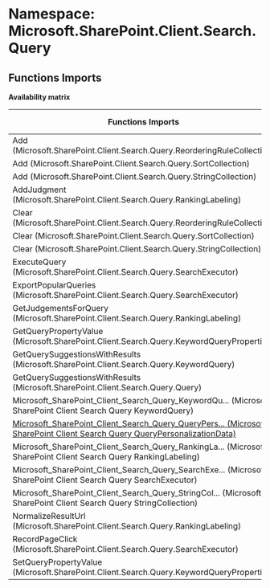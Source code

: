 # Namespace: Microsoft.SharePoint.Client.Search.Query

## Functions Imports

**Availability matrix**

Functions Imports | SPO | SP 2019 | SP 2016 | SP 2013
----------|:---:|:-------:|:-------:|:-------:
Add (Microsoft.SharePoint.Client.Search.Query.ReorderingRuleCollection) | ✅ | ✅ | ✅ | ✅
Add (Microsoft.SharePoint.Client.Search.Query.SortCollection) | ✅ | ✅ | ✅ | ✅
Add (Microsoft.SharePoint.Client.Search.Query.StringCollection) | ✅ | ✅ | ✅ | ✅
AddJudgment (Microsoft.SharePoint.Client.Search.Query.RankingLabeling) | ✅ | ✅ | ✅ | ✅
Clear (Microsoft.SharePoint.Client.Search.Query.ReorderingRuleCollection) | ✅ | ✅ | ✅ | ✅
Clear (Microsoft.SharePoint.Client.Search.Query.SortCollection) | ✅ | ✅ | ✅ | ✅
Clear (Microsoft.SharePoint.Client.Search.Query.StringCollection) | ✅ | ✅ | ✅ | ✅
ExecuteQuery (Microsoft.SharePoint.Client.Search.Query.SearchExecutor) | ❌ | ❌ | ❌ | ✅
ExportPopularQueries (Microsoft.SharePoint.Client.Search.Query.SearchExecutor) | ❌ | ❌ | ❌ | ✅
GetJudgementsForQuery (Microsoft.SharePoint.Client.Search.Query.RankingLabeling) | ✅ | ✅ | ✅ | ✅
GetQueryPropertyValue (Microsoft.SharePoint.Client.Search.Query.KeywordQueryProperties) | ❌ | ❌ | ❌ | ✅
GetQuerySuggestionsWithResults (Microsoft.SharePoint.Client.Search.Query.KeywordQuery) | ❌ | ❌ | ❌ | ✅
GetQuerySuggestionsWithResults (Microsoft.SharePoint.Client.Search.Query.Query) | ❌ | ❌ | ❌ | ✅
<span title="Microsoft_SharePoint_Client_Search_Query_KeywordQuery">Microsoft_SharePoint_Client_Search_Query_KeywordQu...</span> (Microsoft SharePoint Client Search Query KeywordQuery) | ❌ | ❌ | ❌ | ✅
[<span title="Microsoft_SharePoint_Client_Search_Query_QueryPersonalizationData">Microsoft_SharePoint_Client_Search_Query_QueryPers...</span> (Microsoft SharePoint Client Search Query QueryPersonalizationData)](./Functions/Microsoft_SharePoint_Client_Search_Query_QueryPersonalizationData.md) | ✅ | ✅ | ✅ | ✅
<span title="Microsoft_SharePoint_Client_Search_Query_RankingLabeling">Microsoft_SharePoint_Client_Search_Query_RankingLa...</span> (Microsoft SharePoint Client Search Query RankingLabeling) | ✅ | ✅ | ✅ | ✅
<span title="Microsoft_SharePoint_Client_Search_Query_SearchExecutor">Microsoft_SharePoint_Client_Search_Query_SearchExe...</span> (Microsoft SharePoint Client Search Query SearchExecutor) | ❌ | ❌ | ❌ | ✅
<span title="Microsoft_SharePoint_Client_Search_Query_StringCollection">Microsoft_SharePoint_Client_Search_Query_StringCol...</span> (Microsoft SharePoint Client Search Query StringCollection) | ✅ | ✅ | ✅ | ✅
NormalizeResultUrl (Microsoft.SharePoint.Client.Search.Query.RankingLabeling) | ✅ | ✅ | ✅ | ✅
RecordPageClick (Microsoft.SharePoint.Client.Search.Query.SearchExecutor) | ❌ | ❌ | ❌ | ✅
SetQueryPropertyValue (Microsoft.SharePoint.Client.Search.Query.KeywordQueryProperties) | ❌ | ❌ | ❌ | ✅